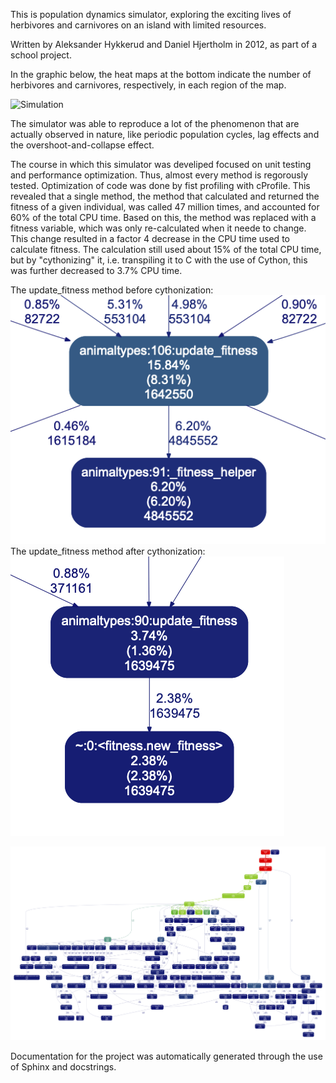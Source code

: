 This is population dynamics simulator, exploring the exciting lives of herbivores and carnivores on an island with limited resources. 

Written by Aleksander Hykkerud and Daniel Hjertholm in 2012, as part of a school project. 

In the graphic below, the heat maps at the bottom indicate the number of herbivores and carnivores, respectively, in each region of the map.

![Simulation](https://github.com/danhje/population-dynamics-simulator/blob/master/presentation/Example.gif?raw=true)

The simulator was able to reproduce a lot of the phenomenon that are actually observed in nature, like periodic population cycles, lag effects and the overshoot-and-collapse effect.

The course in which this simulator was develiped focused on unit testing and performance optimization. Thus, almost every method is regorously tested. Optimization of code was done by fist profiling with cProfile. This revealed that a single method, the method that calculated and returned the fitness of a given individual, was called 47 million times, and accounted for 60% of the total CPU time. Based on this, the method was replaced with a fitness variable, which was only re-calculated when it neede to change. This change resulted in a factor 4 decrease in the CPU time used to calculate fitness. The calculation still used about 15% of the total CPU time, but by "cythonizing" it, i.e. transpiling it to C with the use of Cython, this was further decreased to 3.7% CPU time.

The update_fitness method before cythonization:
![Before Cython](https://github.com/danhje/population-dynamics-simulator/blob/master/presentation/Before%20cython%20(update_fitness).png?raw=true)
The update_fitness method after cythonization:
![After Cython](https://github.com/danhje/population-dynamics-simulator/blob/master/presentation/After%20cython%20(update_fitness).png?raw=true)

![Profiling done using cProfile](https://github.com/danhje/population-dynamics-simulator/blob/master/presentation/After%20cython.png?raw=true)

Documentation for the project was automatically generated through the use of Sphinx and docstrings.


